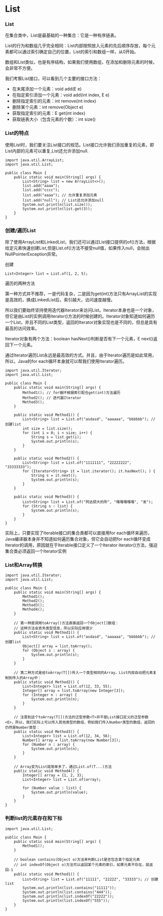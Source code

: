 # List



### List

在集合类中，List是最基础的一种集合：它是一种有序链表。

List的行为和数组几乎完全相同：List内部按照放入元素的先后顺序存放，每个元素都可以通过索引确定自己的位置，List的索引和数组一样，从0开始。

数组和List类似，也是有序结构，如果我们使用数组，在添加和删除元素的时候，会非常不方便。

我们考察List接口，可以看到几个主要的接口方法：

* 在末尾添加一个元素：void add\(E e\)
* 在指定索引添加一个元素：void add\(int index, E e\)
* 删除指定索引的元素：int remove\(int index\)
* 删除某个元素：int remove\(Object e\)
* 获取指定索引的元素：E get\(int index\)
* 获取链表大小（包含元素的个数）：int size\(\)

### List的特点

使用List时，我们要关注List接口的规范。List接口允许我们添加重复的元素，即List内部的元素可以重复,List还允许添加null.

```text
import java.util.ArrayList;
import java.util.List;

public class Main {
    public static void main(String[] args) {
        List<String> list = new ArrayList<>();
        list.add("aaaa");
        list.add("cccc");
        list.add("aaaa"); // 允许重复添加元素
        list.add("null"); // List还允许添加null
        System.out.println(list.size());
        System.out.println(list.get(3));
    }
}
```

### 创建/遍历List

除了使用ArrayList和LinkedList，我们还可以通过List接口提供的of\(\)方法，根据给定元素快速创建List,但是List.of\(\)方法不接受null值，如果传入null，会抛出NullPointerException异常。

创建

```text
List<Integer> list = List.of(1, 2, 5);
```

遍历的两种方法

第一种方式并不推荐，一是代码复杂，二是因为get\(int\)方法只有ArrayList的实现是高效的，换成LinkedList后，索引越大，访问速度越慢。

所以我们要始终坚持使用迭代器Iterator来访问List。Iterator本身也是一个对象，但它是由List的实例调用iterator\(\)方法的时候创建的。Iterator对象知道如何遍历一个List，并且不同的List类型，返回的Iterator对象实现也是不同的，但总是具有最高的访问效率。

Iterator对象有两个方法：boolean hasNext\(\)判断是否有下一个元素，E next\(\)返回下一个元素。

通过Iterator遍历List永远是最高效的方式。并且，由于Iterator遍历是如此常用，所以，Java的for each循环本身就可以帮我们使用Iterator遍历。

```text
import java.util.Iterator;
import java.util.List;

public class Main {
    public static void main(String[] args) {
        Method1(); // for循环根据索引配合get(int)方法遍历
        Method2(); // 迭代器Iterator
        Method3();
    }

    public static void Method1() {
        List<String> list = List.of("asdasd", "aaaaaa", "bbbbbb"); // 创建list
        int size = list.size();
        for (int i = 0; i < size; i++) {
            String s = list.get(i);
            System.out.println(s);
        }
    }

    public static void Method2() {
        List<String> list = List.of("1111111", "22222222", "33333333");
        for (Iterator<String> it = list.iterator(); it.hasNext(); ) {
            String s = it.next();
            System.out.println(s);
        }
    }

    public static void Method3() {
        List<String> list = List.of("阿达硕大的所", "嘎嘎嘎嘎嘎", "发");
        for (String s : list) {
            System.out.println(s);
        }
    }
}
```

实际上，只要实现了Iterable接口的集合类都可以直接用for each循环来遍历，Java编译器本身并不知道如何遍历集合对象，但它会自动把for each循环变成Iterator的调用，原因就在于Iterable接口定义了一个Iterator iterator\(\)方法，强迫集合类必须返回一个Iterator实例

### List和Array转换

```text
import java.util.Iterator;
import java.util.List;

public class Main {
    public static void main(String[] args) {
        Method1();
        Method2();
        Method3();
        Method4();
    }

    // 第一种是调用toArray()方法直接返回一个Object[]数组：
    // 这种方法会丢失类型信息，所以实际应用很少
    public static void Method1() {
        List<String> list = List.of("asdasd", "aaaaaa", "bbbbbb"); // 创建list
        Object[] array = list.toArray();
        for (Object s : array) {
            System.out.println(s);
        }
    }

    // 第二种方式是给toArray(T[])传入一个类型相同的Array，List内部自动把元素复制到传入的Array中：
    public static void Method2() {
        List<Integer> list = List.of(12, 33, 55);
        Integer[] array = list.toArray(new Integer[3]);
        for (Integer n : array) {
            System.out.println(n);
        }
    }

    // 注意到这个toArray(T[])方法的泛型参数<T>并不是List接口定义的泛型参数<E>，所以，我们实际上可以传入其他类型的数组，例如我们传入Number类型的数组，返回的仍然是Number类型：
    public static void Method3() {
        List<Integer> list = List.of(12, 34, 56);
        Number[] array = list.toArray(new Number[3]);
        for (Number n : array) {
            System.out.println(n);
        }
    }

    // Array变为List就简单多了，通过List.of(T...)方法
    public static void Method4() {
        Integer[] array = {1, 2, 3};
        List<Integer> list = List.of(array);

        for (Number value : list) {
            System.out.println(value);
        }
    }
}
```

### 判断list的元素存在和下标

```text
import java.util.List;

public class Main {
    public static void main(String[] args) {
        Method1();
    }

    // boolean contains(Object o)方法来判断List是否包含某个指定元素
    // int indexOf(Object o)方法可以返回某个元素的索引，如果元素不存在，就返回-1
    public static void Method1() {
        List<String> list = List.of("11111", "22222", "33333"); // 创建list
        System.out.println(list.contains("11111"));
        System.out.println(list.contains("444"));
        System.out.println(list.indexOf("22222"));
        System.out.println(list.indexOf("555"));
    }
}
```

